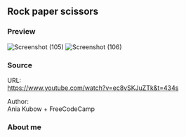 ## Rock paper scissors

### Preview
![Screenshot (105)](https://user-images.githubusercontent.com/96564275/156416828-f6257cbb-7362-433c-80cc-985f3c1552b4.png)
![Screenshot (106)](https://user-images.githubusercontent.com/96564275/156416837-5ebeaa73-bedb-43b8-8fb4-992be12b1426.png)


### Source

URL:<br>https://www.youtube.com/watch?v=ec8vSKJuZTk&t=434s

Author:<br>Ania Kubow + FreeCodeCamp

### About me
